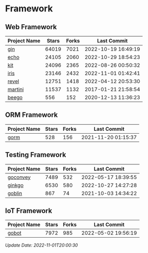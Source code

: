 # Framework

## Web Framework
| Project Name | Stars | Forks | Last Commit |
| ------------ | ----- | ----- | ----------- |
| [gin](https://github.com/gin-gonic/gin) | 64019 | 7021 | 2022-10-19 16:49:19 |
| [echo](https://github.com/labstack/echo) | 24105 | 2060 | 2022-10-29 18:54:23 |
| [kit](https://github.com/go-kit/kit) | 24096 | 2365 | 2022-08-26 00:50:32 |
| [iris](https://github.com/kataras/iris) | 23146 | 2432 | 2022-11-01 01:42:41 |
| [revel](https://github.com/revel/revel) | 12751 | 1418 | 2022-04-12 20:53:30 |
| [martini](https://github.com/go-martini/martini) | 11537 | 1132 | 2017-01-21 21:58:54 |
| [beego](https://github.com/astaxie/beego) | 556 | 152 | 2020-12-13 11:36:23 |

## ORM Framework
| Project Name | Stars | Forks | Last Commit |
| ------------ | ----- | ----- | ----------- |
| [gorm](https://github.com/jinzhu/gorm) | 528 | 156 | 2021-11-20 01:15:37 |

## Testing Framework
| Project Name | Stars | Forks | Last Commit |
| ------------ | ----- | ----- | ----------- |
| [goconvey](https://github.com/smartystreets/goconvey) | 7489 | 532 | 2022-05-17 18:39:55 |
| [ginkgo](https://github.com/onsi/ginkgo) | 6530 | 580 | 2022-10-27 14:27:28 |
| [goblin](https://github.com/franela/goblin) | 867 | 74 | 2021-10-03 14:34:22 |

## IoT Framework
| Project Name | Stars | Forks | Last Commit |
| ------------ | ----- | ----- | ----------- |
| [gobot](https://github.com/hybridgroup/gobot) | 7972 | 985 | 2022-05-02 19:56:19 |

*Update Date: 2022-11-01T20:00:30*